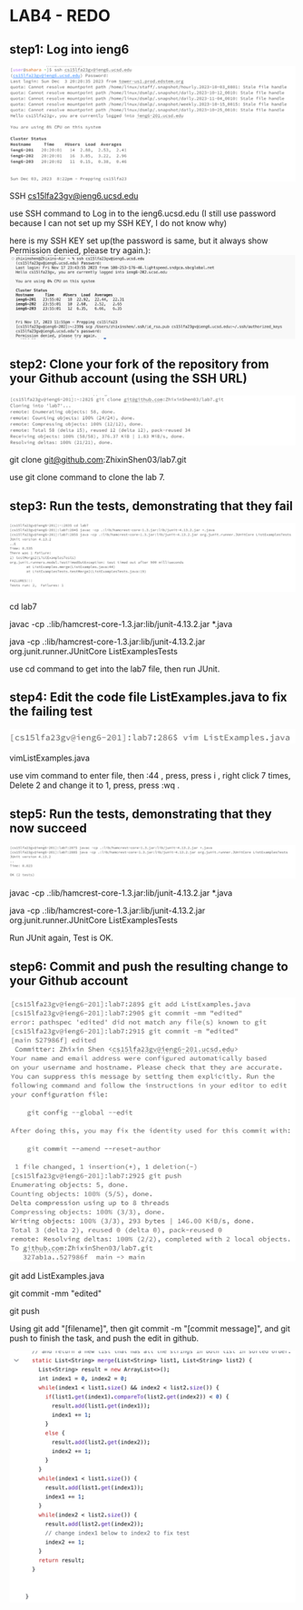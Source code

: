 # LAB4 - REDO


## step1: Log into ieng6

![Image](lab4redo-1.png.png)


SSH cs15lfa23gv@ieng6.ucsd.edu<enter>

use SSH command to Log in to the ieng6.ucsd.edu (I still use password because I can not set up my SSH KEY, I do not know why)


here is my SSH KEY set up(the password is same, but it always show Permission denied, please try again.): 
![Image](lab4-9.png)


## step2: Clone your fork of the repository from your Github account (using the SSH URL)

![Image](lab4redo-2.png.png)

git clone git@github.com:ZhixinShen03/lab7.git<enter>

use git clone command to clone the lab 7.


## step3: Run the tests, demonstrating that they fail

![Image](lab4redo-3.png.png)


cd lab7<enter>

javac -cp .:lib/hamcrest-core-1.3.jar:lib/junit-4.13.2.jar *.java<enter>

java -cp .:lib/hamcrest-core-1.3.jar:lib/junit-4.13.2.jar org.junit.runner.JUnitCore ListExamplesTests<enter>

use cd command to get into the lab7 file, then run JUnit.


## step4: Edit the code file ListExamples.java to fix the failing test

![Image](lab4redo-4.png.png)


vim<space>ListExamples.java<enter>

use vim command to enter file, then :44 <enter>, press<esc>, press i <enter>, <right><right><right><right><right><right><right> right click 7 times, Delete 2 and change it to 1, press<esc>, press :wq<enter> .


## step5: Run the tests, demonstrating that they now succeed

![Image](lab4redo-5.png.png)

javac -cp .:lib/hamcrest-core-1.3.jar:lib/junit-4.13.2.jar *.java<enter>

java -cp .:lib/hamcrest-core-1.3.jar:lib/junit-4.13.2.jar org.junit.runner.JUnitCore ListExamplesTests<enter>

Run JUnit again, Test is OK.

## step6: Commit and push the resulting change to your Github account

![Image](lab4redo-6.png.png)


git add ListExamples.java<enter>

git commit -mm "edited"<enter>

git push<enter>

Using git add "[filename]", then git commit -m "[commit message]", and git push to finish the task, and push the edit in github.

![Image](lab4-8.png)

